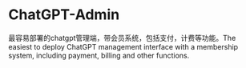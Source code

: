 # ChatGPT-Admin
最容易部署的chatgpt管理端，带会员系统，包括支付，计费等功能。The easiest to deploy ChatGPT management interface with a membership system, including payment, billing and other functions.
